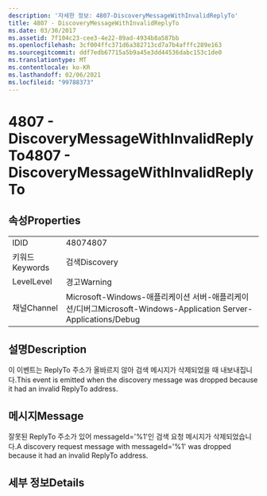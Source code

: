 ```yaml
---
description: '자세한 정보: 4807-DiscoveryMessageWithInvalidReplyTo'
title: 4807 - DiscoveryMessageWithInvalidReplyTo
ms.date: 03/30/2017
ms.assetid: 7f104c23-cee3-4e22-89ad-4934b8a587bb
ms.openlocfilehash: 3cf004ffc371d6a382713cd7a7b4afffc289e163
ms.sourcegitcommit: ddf7edb67715a5b9a45e3dd44536dabc153c1de0
ms.translationtype: MT
ms.contentlocale: ko-KR
ms.lasthandoff: 02/06/2021
ms.locfileid: "99788373"
---
```

# <a name="4807---discoverymessagewithinvalidreplyto"></a><span data-ttu-id="54430-103">4807 - DiscoveryMessageWithInvalidReplyTo</span><span class="sxs-lookup"><span data-stu-id="54430-103">4807 - DiscoveryMessageWithInvalidReplyTo</span></span>

## <a name="properties"></a><span data-ttu-id="54430-104">속성</span><span class="sxs-lookup"><span data-stu-id="54430-104">Properties</span></span>  
  
|||  
|-|-|  
|<span data-ttu-id="54430-105">ID</span><span class="sxs-lookup"><span data-stu-id="54430-105">ID</span></span>|<span data-ttu-id="54430-106">4807</span><span class="sxs-lookup"><span data-stu-id="54430-106">4807</span></span>|  
|<span data-ttu-id="54430-107">키워드</span><span class="sxs-lookup"><span data-stu-id="54430-107">Keywords</span></span>|<span data-ttu-id="54430-108">검색</span><span class="sxs-lookup"><span data-stu-id="54430-108">Discovery</span></span>|  
|<span data-ttu-id="54430-109">Level</span><span class="sxs-lookup"><span data-stu-id="54430-109">Level</span></span>|<span data-ttu-id="54430-110">경고</span><span class="sxs-lookup"><span data-stu-id="54430-110">Warning</span></span>|  
|<span data-ttu-id="54430-111">채널</span><span class="sxs-lookup"><span data-stu-id="54430-111">Channel</span></span>|<span data-ttu-id="54430-112">Microsoft-Windows-애플리케이션 서버-애플리케이션/디버그</span><span class="sxs-lookup"><span data-stu-id="54430-112">Microsoft-Windows-Application Server-Applications/Debug</span></span>|  
  
## <a name="description"></a><span data-ttu-id="54430-113">설명</span><span class="sxs-lookup"><span data-stu-id="54430-113">Description</span></span>  

 <span data-ttu-id="54430-114">이 이벤트는 ReplyTo 주소가 올바르지 않아 검색 메시지가 삭제되었을 때 내보내집니다.</span><span class="sxs-lookup"><span data-stu-id="54430-114">This event is emitted when the discovery message was dropped because it had an invalid ReplyTo address.</span></span>  
  
## <a name="message"></a><span data-ttu-id="54430-115">메시지</span><span class="sxs-lookup"><span data-stu-id="54430-115">Message</span></span>  

 <span data-ttu-id="54430-116">잘못된 ReplyTo 주소가 있어 messageId='%1'인 검색 요청 메시지가 삭제되었습니다.</span><span class="sxs-lookup"><span data-stu-id="54430-116">A discovery request message with messageId='%1' was dropped because it had an invalid ReplyTo address.</span></span>  
  
## <a name="details"></a><span data-ttu-id="54430-117">세부 정보</span><span class="sxs-lookup"><span data-stu-id="54430-117">Details</span></span>
